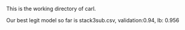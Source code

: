 This is the working directory of carl.

Our best legit model so far is stack3sub.csv, validation:0.94, lb: 0.956
